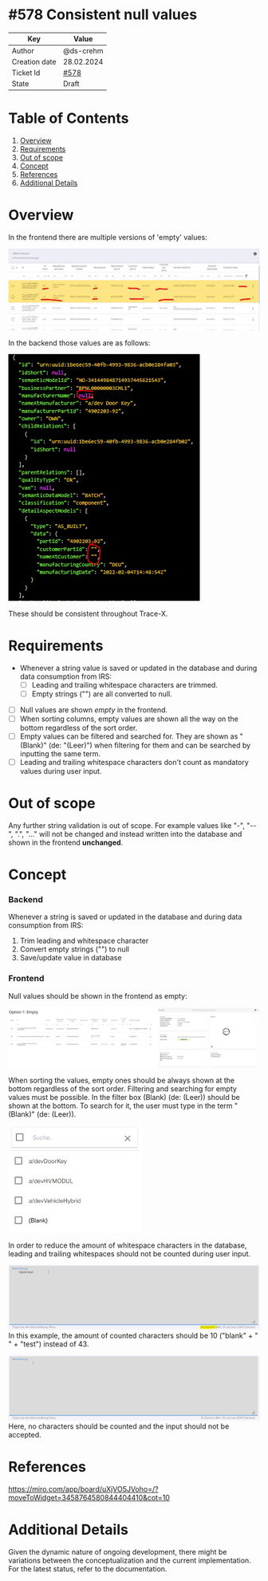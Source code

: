 # #578 Consistent null values

| Key           | Value                                                                    |
|---------------|--------------------------------------------------------------------------|
| Author        | @ds-crehm                                                                |
| Creation date | 28.02.2024                                                               |
| Ticket Id     | [#578](https://github.com/eclipse-tractusx/traceability-foss/issues/578) |
| State         | Draft                                                                    |

# Table of Contents
1. [Overview](#overview)
2. [Requirements](#requirements)
3. [Out of scope](#out-of-scope)
4. [Concept](#concept)
5. [References](#references)
6. [Additional Details](#additional-details)


# Overview
In the frontend there are multiple versions of 'empty' values:

![example-values-frontend.png](example-values-frontend.png)

In the backend those values are as follows:

![example-values-backend.png](example-values-backend.png)

These should be consistent throughout Trace-X.

# Requirements
- Whenever a string value is saved or updated in the database and during data consumption from IRS:
  - [ ] Leading and trailing whitespace characters are trimmed.
  - [ ] Empty strings ("") are all converted to null.
- [ ] Null values are shown *empty* in the frontend.
- [ ] When sorting columns, empty values are shown all the way on the bottom regardless of the sort order.
- [ ] Empty values can be filtered and searched for. They are shown as "(Blank)" (de: "(Leer)") when filtering for them and can be searched by inputting the same term.
- [ ] Leading and trailing whitespace characters don't count as mandatory values during user input.

# Out of scope
Any further string validation is out of scope. For example values like "-", "--", ".", "..." will not be changed and instead written into the database and shown in the frontend **unchanged**.

# Concept
### Backend
Whenever a string is saved or updated in the database and during data consumption from IRS:
1. Trim leading and whitespace character
2. Convert empty strings ("") to null
3. Save/update value in database

### Frontend
Null values should be shown in the frontend as empty:

![null-value-display-empty.png](null-value-display-empty.png)

When sorting the values, empty ones should be always shown at the bottom regardless of the sort order.
Filtering and searching for empty values must be possible. In the filter box (Blank) (de: (Leer)) should be shown at the bottom.
To search for it, the user must type in the term "(Blank)" (de: (Leer)).

![null-value-filter.png](null-value-filter.png)

In order to reduce the amount of whitespace characters in the database, leading and trailing whitespaces should not be counted during user input.

![null-value-input-leading-and-trailing.png](null-value-input-leading-and-trailing.png)
In this example, the amount of counted characters should be 10 ("blank" + " " + "test") instead of 43.

![null-value-input-only-spaces.png](null-value-input-only-spaces.png)
Here, no characters should be counted and the input should not be accepted.

# References
https://miro.com/app/board/uXjVO5JVoho=/?moveToWidget=3458764580844404410&cot=10

# Additional Details
Given the dynamic nature of ongoing development, there might be variations between the conceptualization and the current implementation. For the latest status, refer to the documentation.
